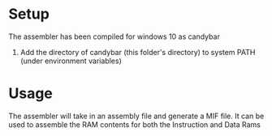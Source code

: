 # Setup
The assembler has been compiled for windows 10 as candybar
1. Add the directory of candybar (this folder's directory) to system PATH (under environment variables)

# Usage
The assembler will take in an assembly file and generate a MIF file. It can be used to assemble the RAM contents for both the Instruction and Data Rams
